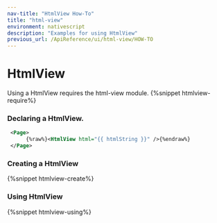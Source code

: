 ```yaml
---
nav-title: "HtmlView How-To"
title: "html-view"
environment: nativescript
description: "Examples for using HtmlView"
previous_url: /ApiReference/ui/html-view/HOW-TO
---
```

# HtmlView
Using a HtmlView requires the html-view module.
{%snippet htmlview-require%}

### Declaring a HtmlView.
``` XML
 <Page>
      {%raw%}<HtmlView html="{{ htmlString }}" />{%endraw%}
 </Page>
```
### Creating a HtmlView
{%snippet htmlview-create%}

### Using HtmlView
{%snippet htmlview-using%}
